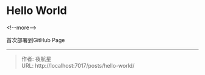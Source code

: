 # Hello World


&lt;!--more--&gt;

首次部署到GitHub Page


---

> 作者: 夜航星  
> URL: http://localhost:7017/posts/hello-world/  

